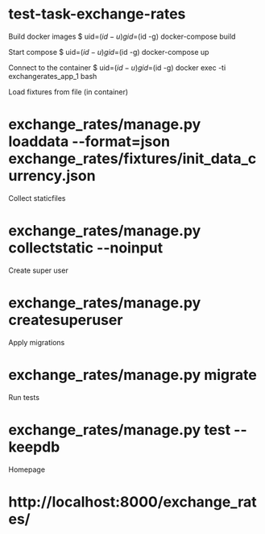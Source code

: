 # test-task-exchange-rates

Build docker images
$ uid=$(id -u) gid=$(id -g) docker-compose build


Start compose
$ uid=$(id -u) gid=$(id -g) docker-compose up


Connect to the container
$ uid=$(id -u) gid=$(id -g) docker exec -ti exchangerates_app_1 bash


Load fixtures from file (in container)
# exchange_rates/manage.py loaddata --format=json exchange_rates/fixtures/init_data_currency.json


Collect staticfiles
# exchange_rates/manage.py collectstatic --noinput


Create super user
# exchange_rates/manage.py createsuperuser


Apply migrations
# exchange_rates/manage.py migrate

Run tests
# exchange_rates/manage.py test --keepdb

Homepage
# http://localhost:8000/exchange_rates/
